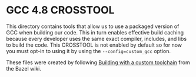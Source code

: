 # GCC 4.8 CROSSTOOL

This directory contains tools that allow us to use a packaged version of GCC
when building our code. This in turn enables effective build caching because
every developer uses the same exact compiler, includes, and libs to build the
code. This CROSSTOOL is not enabled by default so for now you must opt-in to
using it by using the `--config=custom_gcc` option.

These files were created by following [Building with a custom toolchain][0]
from the Bazel wiki.

[0]: https://github.com/bazelbuild/bazel/wiki/Building-with-a-custom-toolchain
